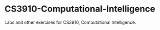 # CS3910-Computational-Intelligence

Labs and other exercises for CS3910, Computational Intelligence.